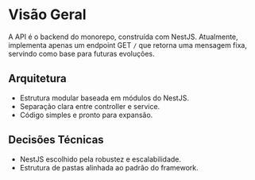 
# Visão Geral

A API é o backend do monorepo, construída com NestJS. Atualmente, implementa apenas um endpoint GET `/` que retorna uma mensagem fixa, servindo como base para futuras evoluções.

## Arquitetura

- Estrutura modular baseada em módulos do NestJS.
- Separação clara entre controller e service.
- Código simples e pronto para expansão.

## Decisões Técnicas

- NestJS escolhido pela robustez e escalabilidade.
- Estrutura de pastas alinhada ao padrão do framework.
